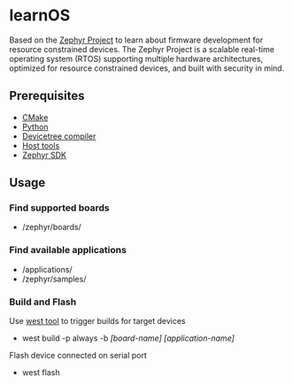 # learnOS

Based on the [Zephyr Project](https://github.com/zephyrproject-rtos/zephyr) to learn about firmware development for resource constrained devices. The Zephyr Project is a scalable real-time operating system (RTOS) supporting multiple hardware architectures, optimized for resource constrained devices, and built with security in mind.

## Prerequisites

* [CMake](https://cmake.org/)
* [Python](https://www.python.org/)
* [Devicetree compiler](https://www.devicetree.org/)
* [Host tools](https://docs.zephyrproject.org/latest/develop/getting_started/index.html#get-zephyr-and-install-python-dependencies)
* [Zephyr SDK](https://docs.zephyrproject.org/latest/develop/toolchains/zephyr_sdk.html#toolchain-zephyr-sdk)

## Usage

### Find supported boards

* /zephyr/boards/

### Find available applications

* /applications/
* /zephyr/samples/

### Build and Flash

Use [west tool](https://docs.zephyrproject.org/latest/develop/west/index.html) to trigger builds for target devices

* west build -p always -b *[board-name]* *[application-name]*

Flash device connected on serial port

* west flash
